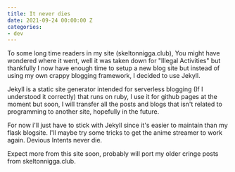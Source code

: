 ```yaml
---
title: It never dies
date: 2021-09-24 00:00:00 Z
categories:
- dev
---
```


To some long time readers in my site (skeltonnigga.club), You might have wondered where it went, well it was taken down for "Illegal Activities"
but thankfully I now have enough time to setup a new blog site but instead of using my own crappy blogging framework, I decided to use Jekyll.


Jekyll is a static site generator intended for serverless blogging (If I understood it correctly) that runs on ruby, I use it for github pages at the moment
but soon, I will transfer all the posts and blogs that isn't related to programming to another site, hopefully in the future. 

For now i'll just have to stick with Jekyll since it's easier to maintain than my flask blogsite. I'll maybe try some tricks to get the anime streamer to work
again. Devious Intents never die.


Expect more from this site soon, probably will port my older cringe posts from skeltonnigga.club.
